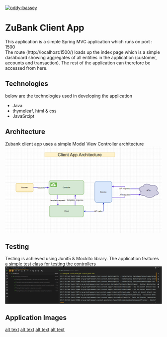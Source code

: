[![oddy-bassey](https://circleci.com/gh/oddy-bassey/zubank_client.svg?style=svg)](https://circleci.com/gh/oddy-bassey/zubank_client)

# ZuBank Client App
This application is a simple Spring MVC application which runs on port : 1500
<br>The route (http://localhost:1500/) loads up the index page which is a simple dashboard showing aggregates of all entities in the application (customer, accounts and transaction).
The rest of the application can therefore be accessed from here. 

Technologies
-
below are the technologies used in developing the application
* Java
* thymeleaf, html & css
* JavaSrcipt

Architecture
-
Zubank client app uses a simple Model View Controller architecture <br>
![alt text](https://github.com/oddy-bassey/zubank_client/blob/main/src/main/resources/screen_shots/client_arch.PNG?raw=true)

Testing
-
Testing is achieved using Junit5 & Mockito library. The application features a simple test class for testing the controllers <br>
![alt text](https://github.com/oddy-bassey/zubank_client/blob/main/src/main/resources/screen_shots/client_test.PNG?raw=true)

Application Images
- 
[alt text](https://github.com/oddy-bassey/zubank_client/blob/main/src/main/resources/screen_shots/dashboard.PNG?raw=true)
[alt text](https://github.com/oddy-bassey/zubank_client/blob/main/src/main/resources/screen_shots/customer.PNG?raw=true)
[alt text](https://github.com/oddy-bassey/zubank_client/blob/main/src/main/resources/screen_shots/account.PNG?raw=true)
[alt text](https://github.com/oddy-bassey/zubank_client/blob/main/src/main/resources/screen_shots/transaction.PNG?raw=true)